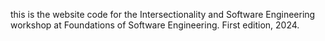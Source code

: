 this is the website code for the Intersectionality and Software Engineering workshop at Foundations of Software Engineering. First edition, 2024. 
